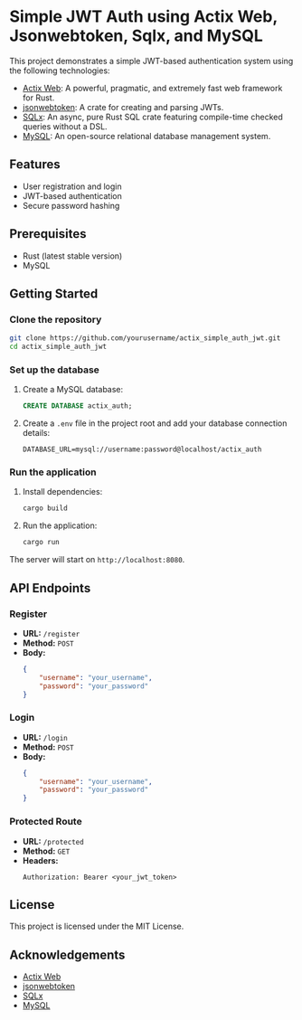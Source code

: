 # Simple JWT Auth using Actix Web, Jsonwebtoken, Sqlx, and MySQL

This project demonstrates a simple JWT-based authentication system using the following technologies:
- [Actix Web](https://actix.rs/): A powerful, pragmatic, and extremely fast web framework for Rust.
- [jsonwebtoken](https://github.com/Keats/jsonwebtoken): A crate for creating and parsing JWTs.
- [SQLx](https://github.com/launchbadge/sqlx): An async, pure Rust SQL crate featuring compile-time checked queries without a DSL.
- [MySQL](https://www.mysql.com/): An open-source relational database management system.

## Features

- User registration and login
- JWT-based authentication
- Secure password hashing

## Prerequisites

- Rust (latest stable version)
- MySQL

## Getting Started

### Clone the repository

```sh
git clone https://github.com/yourusername/actix_simple_auth_jwt.git
cd actix_simple_auth_jwt
```

### Set up the database

1. Create a MySQL database:
    ```sql
    CREATE DATABASE actix_auth;
    ```

2. Create a `.env` file in the project root and add your database connection details:
    ```env
    DATABASE_URL=mysql://username:password@localhost/actix_auth
    ```

### Run the application

1. Install dependencies:
    ```sh
    cargo build
    ```

2. Run the application:
    ```sh
    cargo run
    ```

The server will start on `http://localhost:8080`.

## API Endpoints

### Register

- **URL:** `/register`
- **Method:** `POST`
- **Body:**
    ```json
    {
        "username": "your_username",
        "password": "your_password"
    }
    ```

### Login

- **URL:** `/login`
- **Method:** `POST`
- **Body:**
    ```json
    {
        "username": "your_username",
        "password": "your_password"
    }
    ```

### Protected Route

- **URL:** `/protected`
- **Method:** `GET`
- **Headers:**
    ```http
    Authorization: Bearer <your_jwt_token>
    ```

## License

This project is licensed under the MIT License.

## Acknowledgements

- [Actix Web](https://actix.rs/)
- [jsonwebtoken](https://github.com/Keats/jsonwebtoken)
- [SQLx](https://github.com/launchbadge/sqlx)
- [MySQL](https://www.mysql.com/)
